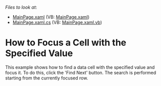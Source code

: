 <!-- default file list -->
*Files to look at*:

* [MainPage.xaml](./CS/FocusingCellsWithSpecifiedValue/MainPage.xaml) (VB: [MainPage.xaml](./VB/FocusingCellsWithSpecifiedValue/MainPage.xaml))
* [MainPage.xaml.cs](./CS/FocusingCellsWithSpecifiedValue/MainPage.xaml.cs) (VB: [MainPage.xaml.vb](./VB/FocusingCellsWithSpecifiedValue/MainPage.xaml.vb))
<!-- default file list end -->
# How to Focus a Cell with the Specified Value


<p>This example shows how to find a data cell with the specified value and focus it. To do this, click the 'Find Next' button. The search is performed starting from the currently focused row.</p>

<br/>


